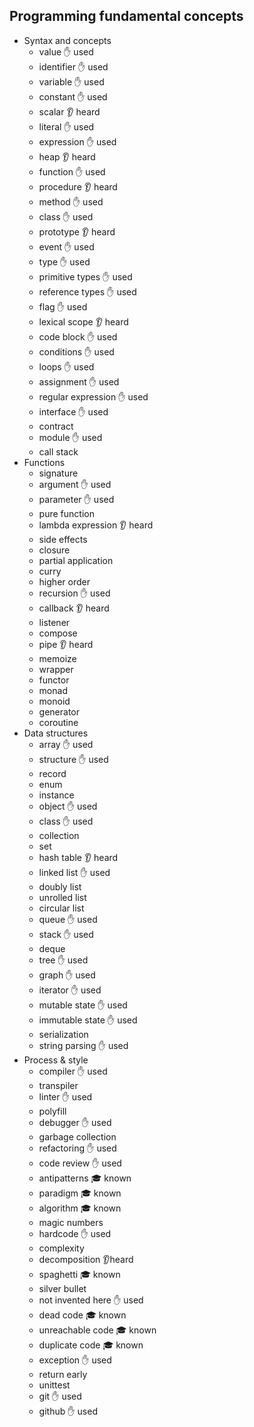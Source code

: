 ## Programming fundamental concepts

- Syntax and concepts
  - value ✋ used
  - identifier ✋ used
  - variable ✋ used
  - constant ✋ used
  - scalar 👂 heard
  - literal ✋ used
  - expression ✋ used
  - heap 👂 heard
  - function ✋ used
  - procedure 👂 heard
  - method ✋ used
  - class ✋ used
  - prototype 👂 heard
  - event ✋ used
  - type ✋ used 
  - primitive types ✋ used
  - reference types ✋ used
  - flag ✋ used 
  - lexical scope 👂 heard
  - code block ✋ used 
  - conditions ✋ used 
  - loops ✋ used
  - assignment ✋ used
  - regular expression ✋ used 
  - interface ✋ used 
  - contract
  - module ✋ used 
  - call stack
- Functions
  - signature
  - argument ✋ used 
  - parameter ✋ used 
  - pure function
  - lambda expression 👂 heard
  - side effects 
  - closure
  - partial application
  - curry
  - higher order
  - recursion ✋ used
  - callback 👂 heard
  - listener
  - compose
  - pipe 👂 heard
  - memoize
  - wrapper
  - functor
  - monad
  - monoid
  - generator
  - coroutine
- Data structures
  - array ✋ used 
  - structure ✋ used
  - record
  - enum
  - instance
  - object ✋ used
  - class ✋ used
  - collection
  - set
  - hash table 👂 heard
  - linked list ✋ used
  - doubly list
  - unrolled list
  - circular list
  - queue ✋ used
  - stack ✋ used
  - deque
  - tree ✋ used
  - graph ✋ used
  - iterator ✋ used
  - mutable state ✋ used
  - immutable state ✋ used
  - serialization
  - string parsing ✋ used
- Process & style
  - compiler ✋ used
  - transpiler
  - linter ✋ used
  - polyfill
  - debugger ✋ used
  - garbage collection
  - refactoring ✋ used
  - code review ✋ used
  - antipatterns 🎓 known
  - paradigm 🎓 known
  - algorithm 🎓 known
  - magic numbers 
  - hardcode ✋ used
  - complexity
  - decomposition 👂heard 
  - spaghetti 🎓 known
  - silver bullet
  - not invented here ✋ used
  - dead code 🎓 known
  - unreachable code 🎓 known
  - duplicate code 🎓 known
  - exception ✋ used
  - return early
  - unittest
  - git ✋ used
  - github ✋ used

